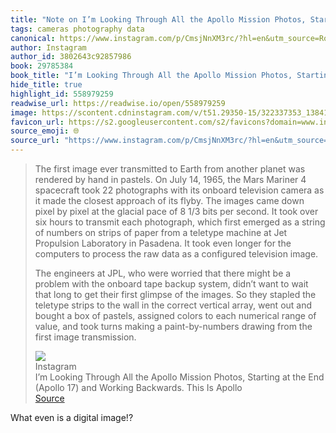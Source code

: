 ```yaml
---
title: "Note on I’m Looking Through All the Apollo Mission Photos, Starting at the End (Apollo 17) and Working Backwards. This Is Apollo via Instagram"
tags: cameras photography data
canonical: https://www.instagram.com/p/CmsjNnXM3rc/?hl=en&utm_source=Robin_Sloan_sent_me
author: Instagram
author_id: 3802643c92857986
book: 29785384
book_title: "I’m Looking Through All the Apollo Mission Photos, Starting at the End (Apollo 17) and Working Backwards. This Is Apollo"
hide_title: true
highlight_id: 558979259
readwise_url: https://readwise.io/open/558979259
image: https://scontent.cdninstagram.com/v/t51.29350-15/322337353_1384130998992055_8574438927101949264_n.jpg?stp=c215.0.645.645a_dst-jpg_s640x640&_nc_cat=109&ccb=1-7&_nc_sid=8ae9d6&_nc_ohc=o6Q2KItlCjkAX8C887V&_nc_ht=scontent.cdninstagram.com&oh=00_AfCr-Svz8BEXLReSpUF3je-_M-d_4AY8riVyq82L6fxqoA&oe=64CBD339
favicon_url: https://s2.googleusercontent.com/s2/favicons?domain=www.instagram.com
source_emoji: 🌐
source_url: "https://www.instagram.com/p/CmsjNnXM3rc/?hl=en&utm_source=Robin_Sloan_sent_me#:~:text=The%20first%20image,first%20image%20transmission."
---
```


> The first image ever transmitted to Earth from another planet was rendered by hand in pastels. On July 14, 1965, the Mars Mariner 4 spacecraft took 22 photographs with its onboard television camera as it made the closest approach of its flyby. The images came down pixel by pixel at the glacial pace of 8 1/3 bits per second. It took over six hours to transmit each photograph, which first emerged as a string of numbers on strips of paper from a teletype machine at Jet Propulsion Laboratory in Pasadena. It took even longer for the computers to process the raw data as a configured television image.
> 
> The engineers at JPL, who were worried that there might be a problem with the onboard tape backup system, didn’t want to wait that long to get their first glimpse of the images. So they stapled the teletype strips to the wall in the correct vertical array, went out and bought a box of pastels, assigned colors to each numerical range of value, and took turns making a paint-by-numbers drawing from the first image transmission.
> <div class="quoteback-footer"><div class="quoteback-avatar"><img class="mini-favicon" src="https://s2.googleusercontent.com/s2/favicons?domain=www.instagram.com"></div><div class="quoteback-metadata"><div class="metadata-inner"><span style="display:none">FROM:</span><div aria-label="Instagram" class="quoteback-author"> Instagram</div><div aria-label="I’m Looking Through All the Apollo Mission Photos, Starting at the End (Apollo 17) and Working Backwards. This Is Apollo" class="quoteback-title"> I’m Looking Through All the Apollo Mission Photos, Starting at the End (Apollo 17) and Working Backwards. This Is Apollo</div></div></div><div class="quoteback-backlink"><a target="_blank" aria-label="go to the full text of this quotation" rel="noopener" href="https://www.instagram.com/p/CmsjNnXM3rc/?hl=en&utm_source=Robin_Sloan_sent_me#:~:text=The%20first%20image,first%20image%20transmission." class="quoteback-arrow"> Source</a></div></div>

What even is a digital image!?